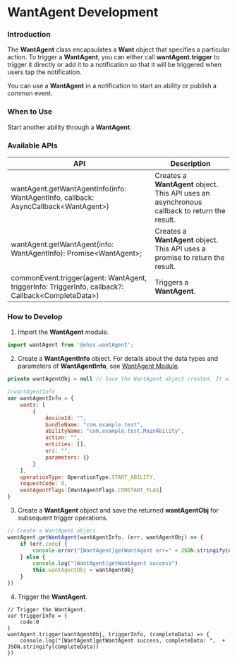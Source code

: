 # WantAgent Development
### Introduction
The **WantAgent** class encapsulates a **Want** object that specifies a particular action. To trigger a **WantAgent**, you can either call **wantAgent.trigger** to trigger it directly or add it to a notification so that it will be triggered when users tap the notification.

You can use a **WantAgent** in a notification to start an ability or publish a common event.

### When to Use
Start another ability through a **WantAgent**.

### Available APIs
| API                                                                                         | Description|
| ---------------------------------------------------------------------------------------------- | ----------- |
| wantAgent.getWantAgentInfo(info: WantAgentInfo, callback: AsyncCallback\<WantAgent\>) | Creates a **WantAgent** object. This API uses an asynchronous callback to return the result.|
| wantAgent.getWantAgent(info: WantAgentInfo): Promise\<WantAgent\>; | Creates a **WantAgent** object. This API uses a promise to return the result.|
| commonEvent.trigger(agent: WantAgent, triggerInfo: TriggerInfo, callback?: Callback\<CompleteData\>) | Triggers a **WantAgent**.|

### How to Develop
1. Import the **WantAgent** module.

```javascript
import wantAgent from '@ohos.wantAgent';
```

2. Create a **WantAgentInfo** object. For details about the data types and parameters of **WantAgentInfo**, see [WantAgent Module](../reference/apis/js-apis-wantAgent.md#WantAgentInfo).

```javascript
private wantAgentObj = null	// Save the WantAgent object created. It will be used to complete the trigger operations.

//wantAgentInfo
var wantAgentInfo = {
    wants: [
        {
            deviceId: "",
            bundleName: "com.example.test",
            abilityName: "com.example.test.MainAbility",
            action: "",
            entities: [],
            uri: "",
            parameters: {}
        }
    ],
    operationType: OperationType.START_ABILITY,
    requestCode: 0,
    wantAgentFlags:[WantAgentFlags.CONSTANT_FLAG]
}
```

3. Create a **WantAgent** object and save the returned **wantAgentObj** for subsequent trigger operations.

```javascript
// Create a WantAgent object.
wantAgent.getWantAgent(wantAgentInfo, (err, wantAgentObj) => {
    if (err.code) {
        console.error("[WantAgent]getWantAgent err=" + JSON.stringify(err))
    } else {
        console.log("[WantAgent]getWantAgent success")
        this.wantAgentObj = wantAgentObj
    }
})
```

4. Trigger the **WantAgent**.

```
// Trigger the WantAgent.
var triggerInfo = {
    code:0
}
wantAgent.trigger(wantAgentObj, triggerInfo, (completeData) => {
    console.log("[WantAgent]getWantAgent success, completeData: ",  + JSON.stringify(completeData))
})
```
